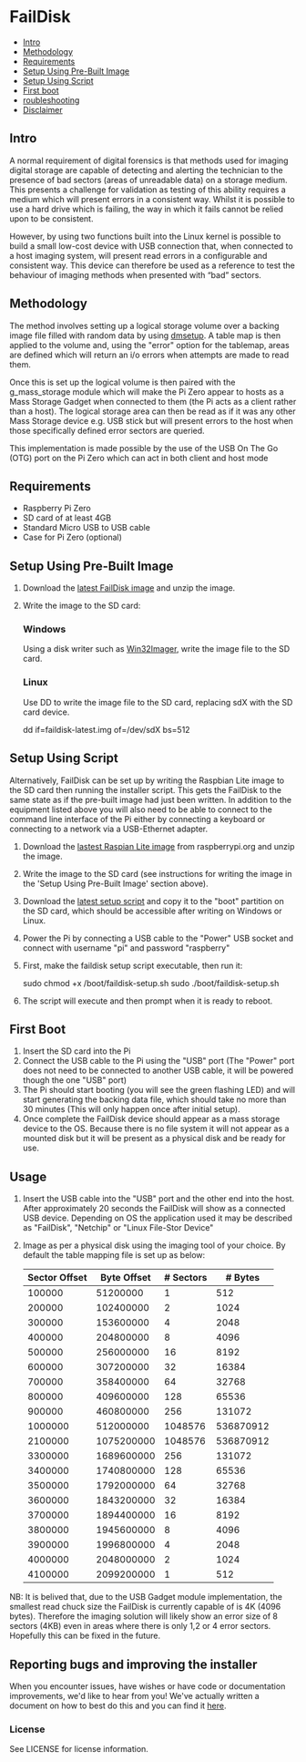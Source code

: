 # FailDisk

- [Intro](#intro)
- [Methodology](#methodology)
- [Requirements](#requirements)
- [Setup Using Pre-Built Image](#setup-prebuilt)
- [Setup Using Script](#setup-script)
- [First boot](#first-boot)
- [roubleshooting](#troubleshooting)
- [Disclaimer](#disclaimer)

## Intro

A normal requirement of digital forensics is that methods used for imaging digital storage are capable of detecting and alerting the technician to the presence of bad sectors (areas of unreadable data) on a storage medium. This presents a challenge for validation as testing of this ability requires a medium which will present errors in a consistent way. Whilst it is possible to use a hard drive which is failing, the way in which it fails cannot be relied upon to be consistent. 

However, by using two functions built into the Linux kernel is possible to build a small low-cost device with USB connection that, when connected to a host imaging system, will present read errors in a configurable and consistent way. This device can therefore be used as a reference to test the behaviour of imaging methods when presented with “bad” sectors.

## Methodology

The method involves setting up a logical storage volume over a backing image file filled with random data by using [dmsetup](http://linux.die.net/man/8/dmsetup). A table map is then applied to the volume and, using the "error" option for the tablemap, areas are defined which will return an i/o errors when attempts are made to read them.

Once this is set up the logical volume is then paired with the g_mass_storage module which will make the Pi Zero appear to hosts as a Mass Storage Gadget when connected to them (the Pi acts as a client rather than a host). The logical storage area can then be read as if it was any other Mass Storage device e.g. USB stick but will present errors to the host when those specifically defined error sectors are queried. 

This implementation is made possible by the use of the USB On The Go (OTG) port on the Pi Zero which can act in both client and host mode

## Requirements
 - Raspberry Pi Zero
 - SD card of at least 4GB
 - Standard Micro USB to USB cable
 - Case for Pi Zero (optional)

## Setup Using Pre-Built Image

 1. Download the [latest FailDisk image](https://s3-eu-west-1.amazonaws.com/divetoolsio/faildisk/releases/faildisk-latest.zip) and unzip the image.
 
 2. Write the image to the SD card:
    ### Windows
    Using a disk writer such as [Win32Imager](https://sourceforge.net/projects/win32diskimager/), write the image file to the SD card.

    ### Linux
    Use DD to write the image file to the SD card, replacing sdX with the SD card device.

    dd if=faildisk-latest.img of=/dev/sdX bs=512

## Setup Using Script

Alternatively, FailDisk can be set up by writing the Raspbian Lite image to the SD card then running the installer script. This gets the FailDisk to the same state as if the pre-built image had just been written. In addition to the equipment listed above you will also need to be able to connect to the command line interface of the Pi either by connecting a keyboard or connecting to a network via a USB-Ethernet adapter.

 1. Download the [lastest Raspian Lite image](https://downloads.raspberrypi.org/raspbian_lite_latest) from raspberrypi.org and unzip the image.
 2. Write the image to the SD card (see instructions for writing the image in the 'Setup Using Pre-Built Image' section above).
 3. Download the [latest setup script](https://github.com/divetoolsio/faildisk/blob/master/scripts/faildisk-setup.sh) and copy it to the "boot" partition on the SD card, which should be accessible after writing on Windows or Linux.
 4. Power the Pi by connecting a USB cable to the "Power" USB socket and connect with username "pi" and password "raspberry"
 5. First, make the faildisk setup script executable, then run it:


    sudo chmod +x /boot/faildisk-setup.sh
    sudo ./boot/faildisk-setup.sh

 6. The script will execute and then prompt when it is ready to reboot.

## First Boot
 1. Insert the SD card into the Pi
 2. Connect the USB cable to the Pi using the "USB" port (The "Power" port does not need to be connected to another USB cable, it will be powered though the one "USB" port)
 3. The Pi should start booting (you will see the green flashing LED) and will start generating the backing data file, which should take no more than 30 minutes (This will only happen once after initial setup).
 4. Once complete the FailDisk device should appear as a mass storage device to the OS. Because there is no file system it will not appear as a mounted disk but it will be present as a physical disk and be ready for use.

## Usage

 1. Insert the USB cable into the "USB" port and the other end into the host. After approximately 20 seconds the FailDisk will show as a connected USB device. Depending on OS the application used it may be described as "FailDisk", "Netchip" or "Linux File-Stor Device"
 2. Image as per a physical disk using the imaging tool of your choice. By default the table mapping file is set up as below:
 
    | Sector Offset | Byte Offset | # Sectors | # Bytes   |
    |---------------|-------------|-----------|-----------|
    | 100000        | 51200000  	 | 1         | 512       |
    | 200000        | 102400000   | 2         | 1024      |
    | 300000        | 153600000   | 4         | 2048      |
    | 400000        | 204800000   | 8         | 4096      |
    | 500000        | 256000000   | 16        | 8192      |
    | 600000        | 307200000   | 32        | 16384     |
    | 700000        | 358400000   | 64        | 32768     |
    | 800000        | 409600000   | 128       | 65536     |
    | 900000        | 460800000   | 256       | 131072    |
    | 1000000       | 512000000	  | 1048576   | 536870912 |
    | 2100000       |	1075200000  | 1048576   | 536870912 |
    | 3300000       | 1689600000  | 256       | 131072    |
    | 3400000       |	1740800000  | 128       | 65536     |
    | 3500000       | 1792000000  | 64        | 32768     |
    | 3600000       | 1843200000  | 32        | 16384     |
    | 3700000       | 1894400000  | 16        | 8192      |
    | 3800000       | 1945600000  | 8         | 4096      |
    | 3900000       | 1996800000  | 4         | 2048      |
    | 4000000       | 2048000000  | 2         | 1024      |
    | 4100000       | 2099200000  | 1         | 512       |

NB: It is belived that, due to the USB Gadget module implementation, the smallest read chuck size the FailDisk is currently capable of is 4K (4096 bytes). Therefore the imaging solution will likely show an error size of 8 sectors (4KB) even in areas where there is only 1,2 or 4 error sectors. Hopefully this can be fixed in the future.

## Reporting bugs and improving the installer
When you encounter issues, have wishes or have code or documentation improvements, we'd like to hear from you! 
We've actually written a document on how to best do this and you can find it [here](CONTRIBUTING.md).

### License
See LICENSE for license information.
